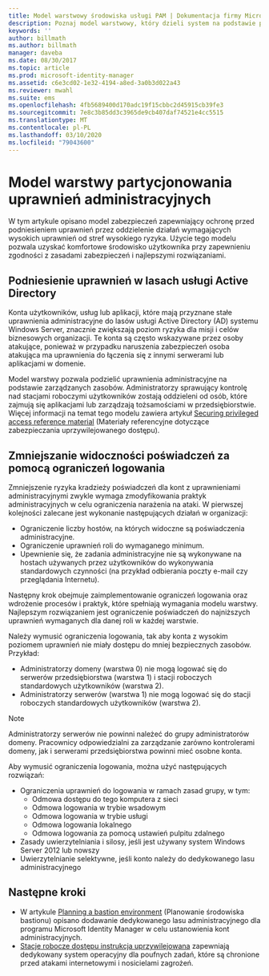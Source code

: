 ```yaml
---
title: Model warstwowy środowiska usługi PAM | Dokumentacja firmy Microsoft
description: Poznaj model warstwowy, który dzieli system na podstawie podatności na ryzyko.
keywords: ''
author: billmath
ms.author: billmath
manager: daveba
ms.date: 08/30/2017
ms.topic: article
ms.prod: microsoft-identity-manager
ms.assetid: c6e3cd02-1e32-4194-a8ed-3a0b3d022a43
ms.reviewer: mwahl
ms.suite: ems
ms.openlocfilehash: 4fb5689400d170adc19f15cbbc2d45915cb39fe3
ms.sourcegitcommit: 7e8c3b85dd3c3965de9cb407daf74521e4cc5515
ms.translationtype: MT
ms.contentlocale: pl-PL
ms.lasthandoff: 03/10/2020
ms.locfileid: "79043600"
---
```

# <a name="tier-model-for-partitioning-administrative-privileges"></a>Model warstwy partycjonowania uprawnień administracyjnych

W tym artykule opisano model zabezpieczeń zapewniający ochronę przed podniesieniem uprawnień przez oddzielenie działań wymagających wysokich uprawnień od stref wysokiego ryzyka. Użycie tego modelu pozwala uzyskać komfortowe środowisko użytkownika przy zapewnieniu zgodności z zasadami zabezpieczeń i najlepszymi rozwiązaniami.

## <a name="elevation-of-privilege-in-active-directory-forests"></a>Podniesienie uprawnień w lasach usługi Active Directory

Konta użytkowników, usług lub aplikacji, które mają przyznane stałe uprawnienia administracyjne do lasów usługi Active Directory (AD) systemu Windows Server, znacznie zwiększają poziom ryzyka dla misji i celów biznesowych organizacji. Te konta są często wskazywane przez osoby atakujące, ponieważ w przypadku naruszenia zabezpieczeń osoba atakująca ma uprawnienia do łączenia się z innymi serwerami lub aplikacjami w domenie.

Model warstwy pozwala podzielić uprawnienia administracyjne na podstawie zarządzanych zasobów. Administratorzy sprawujący kontrolę nad stacjami roboczymi użytkowników zostają oddzieleni od osób, które zajmują się aplikacjami lub zarządzają tożsamościami w przedsiębiorstwie. Więcej informacji na temat tego modelu zawiera artykuł [Securing privileged access reference material](https://aka.ms/tiermodel) (Materiały referencyjne dotyczące zabezpieczania uprzywilejowanego dostępu).

## <a name="restricting-credential-exposure-with-logon-restrictions"></a>Zmniejszanie widoczności poświadczeń za pomocą ograniczeń logowania

Zmniejszenie ryzyka kradzieży poświadczeń dla kont z uprawnieniami administracyjnymi zwykle wymaga zmodyfikowania praktyk administracyjnych w celu ograniczenia narażenia na ataki. W pierwszej kolejności zalecane jest wykonanie następujących działań w organizacji:

- Ograniczenie liczby hostów, na których widoczne są poświadczenia administracyjne.
- Ograniczenie uprawnień roli do wymaganego minimum.
- Upewnienie się, że zadania administracyjne nie są wykonywane na hostach używanych przez użytkowników do wykonywania standardowych czynności (na przykład odbierania poczty e-mail czy przeglądania Internetu).

Następny krok obejmuje zaimplementowanie ograniczeń logowania oraz wdrożenie procesów i praktyk, które spełniają wymagania modelu warstwy. Najlepszym rozwiązaniem jest ograniczenie poświadczeń do najniższych uprawnień wymaganych dla danej roli w każdej warstwie.

Należy wymusić ograniczenia logowania, tak aby konta z wysokim poziomem uprawnień nie miały dostępu do mniej bezpiecznych zasobów. Przykład:

- Administratorzy domeny (warstwa 0) nie mogą logować się do serwerów przedsiębiorstwa (warstwa 1) i stacji roboczych standardowych użytkowników (warstwa 2).
- Administratorzy serwerów (warstwa 1) nie mogą logować się do stacji roboczych standardowych użytkowników (warstwa 2).

>[!NOTE]
> Administratorzy serwerów nie powinni należeć do grupy administratorów domeny. Pracownicy odpowiedzialni za zarządzanie zarówno kontrolerami domeny, jak i serwerami przedsiębiorstwa powinni mieć osobne konta.

Aby wymusić ograniczenia logowania, można użyć następujących rozwiązań:

- Ograniczenia uprawnień do logowania w ramach zasad grupy, w tym:
    - Odmowa dostępu do tego komputera z sieci
    - Odmowa logowania w trybie wsadowym
    - Odmowa logowania w trybie usługi
    - Odmowa logowania lokalnego
    - Odmowa logowania za pomocą ustawień pulpitu zdalnego  
- Zasady uwierzytelniania i silosy, jeśli jest używany system Windows Server 2012 lub nowszy
- Uwierzytelnianie selektywne, jeśli konto należy do dedykowanego lasu administracyjnego

## <a name="next-steps"></a>Następne kroki

- W artykule [Planning a bastion environment](planning-bastion-environment.md) (Planowanie środowiska bastionu) opisano dodawanie dedykowanego lasu administracyjnego dla programu Microsoft Identity Manager w celu ustanowienia kont administracyjnych.
- [Stacje robocze dostępu instrukcja uprzywilejowana](https://docs.microsoft.com/windows-server/identity/securing-privileged-access/privileged-access-workstations) zapewniają dedykowany system operacyjny dla poufnych zadań, które są chronione przed atakami internetowymi i nosicielami zagrożeń.

